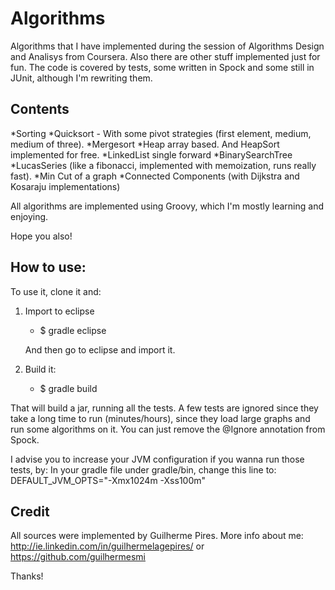 Algorithms
==========

Algorithms that I have implemented during the session of Algorithms Design and Analisys from Coursera. Also there are other stuff implemented just for fun. The code is covered by tests, some written in Spock and some still in JUnit, although I'm rewriting them.


Contents
---------

*Sorting
	*Quicksort - With some pivot strategies (first element, medium, medium of three).
	*Mergesort
*Heap array based. And HeapSort implemented for free.
*LinkedList single forward
*BinarySearchTree
*LucasSeries (like a fibonacci, implemented with memoization, runs really fast).
*Min Cut of a graph
*Connected Components (with Dijkstra and Kosaraju implementations)


All algorithms are implemented using Groovy, which I'm mostly learning and enjoying. 

Hope you also!

How to use:
-----------

To use it, clone it and:

1. Import to eclipse
	* $ gradle eclipse

	And then go to eclipse and import it.

2. Build it:
	* $ gradle build
	
That will build a jar, running all the tests. 
A few tests are ignored since they take a long time to run (minutes/hours), since they load large graphs and run some algorithms on it.
You can just remove the @Ignore annotation from Spock.

I advise you to increase your JVM configuration if you wanna run those tests, by:
In your gradle file under gradle/bin, change this line to:
DEFAULT_JVM_OPTS="-Xmx1024m -Xss100m"
 
Credit
------

All sources were implemented by Guilherme Pires. More info about me: http://ie.linkedin.com/in/guilhermelagepires/ or https://github.com/guilhermesmi

Thanks!

